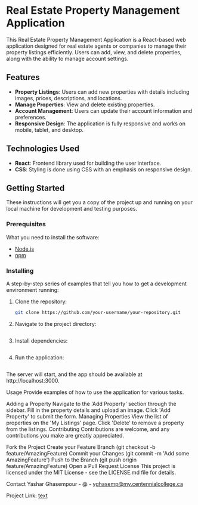 # Real Estate Property Management Application

This Real Estate Property Management Application is a React-based web application designed for real estate agents or companies to manage their property listings efficiently. Users can add, view, and delete properties, along with the ability to manage account settings.

## Features

- **Property Listings**: Users can add new properties with details including images, prices, descriptions, and locations.
- **Manage Properties**: View and delete existing properties.
- **Account Management**: Users can update their account information and preferences.
- **Responsive Design**: The application is fully responsive and works on mobile, tablet, and desktop.

## Technologies Used

- **React**: Frontend library used for building the user interface.
- **CSS**: Styling is done using CSS with an emphasis on responsive design.

## Getting Started

These instructions will get you a copy of the project up and running on your local machine for development and testing purposes.

### Prerequisites

What you need to install the software:

- [Node.js](https://nodejs.org/en/)
- [npm](https://www.npmjs.com/)

### Installing

A step-by-step series of examples that tell you how to get a development environment running:

1. Clone the repository:
   ```bash
   git clone https://github.com/your-username/your-repository.git

   ```
2. Navigate to the project directory:

   ```cd your-repository

   ```

3. Install dependencies:

   ```npm install

   ```

4. Run the application:

   ```npm start

   ```

The server will start, and the app should be available at http://localhost:3000.

Usage
Provide examples of how to use the application for various tasks.

Adding a Property
Navigate to the 'Add Property' section through the sidebar.
Fill in the property details and upload an image.
Click 'Add Property' to submit the form.
Managing Properties
View the list of properties on the 'My Listings' page.
Click 'Delete' to remove a property from the listings.
Contributing
Contributions are welcome, and any contributions you make are greatly appreciated.

Fork the Project
Create your Feature Branch (git checkout -b feature/AmazingFeature)
Commit your Changes (git commit -m 'Add some AmazingFeature')
Push to the Branch (git push origin feature/AmazingFeature)
Open a Pull Request
License
This project is licensed under the MIT License - see the LICENSE.md file for details.

Contact
Yashar Ghasempour - @ - yghasemp@my.centennialcollege.ca

Project Link: [text](https://github.com/yashvichauhan/rental-management-client)
